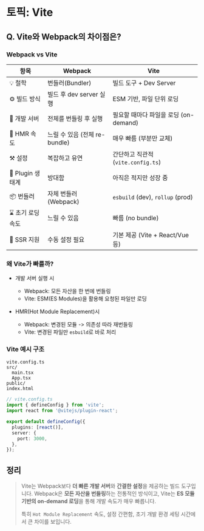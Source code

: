 # 토픽: Vite

## Q. Vite와 Webpack의 차이점은?

### Webpack vs Vite

| 항목              | Webpack                       | Vite                                  |
| ----------------- | ----------------------------- | ------------------------------------- |
| 💡 철학           | 번들러(Bundler)               | 빌드 도구 + Dev Server                |
| ⚙️ 빌드 방식      | 빌드 후 dev server 실행       | ESM 기반, 파일 단위 로딩              |
| 🧠 개발 서버      | 전체를 번들링 후 실행         | 필요할 때마다 파일을 로딩 (on-demand) |
| 🔁 HMR 속도       | 느릴 수 있음 (전체 re-bundle) | 매우 빠름 (부분만 교체)               |
| ⚒️ 설정           | 복잡하고 유연                 | 간단하고 직관적 (`vite.config.ts`)    |
| 🧩 Plugin 생태계  | 방대함                        | 아직은 적지만 성장 중                 |
| 📦 번들러         | 자체 번들러 (Webpack)         | `esbuild` (dev), `rollup` (prod)      |
| ⌛ 초기 로딩 속도 | 느릴 수 있음                  | 빠름 (no bundle)                      |
| 🎯 SSR 지원       | 수동 설정 필요                | 기본 제공 (Vite + React/Vue 등)       |

### 왜 Vite가 빠를까?

- 개발 서버 실행 시

  - Webpack: 모든 자산을 한 번에 번들링
  - Vite: ESM(ES Modules)을 활용해 요청된 파일만 로딩

- HMR(Hot Module Replacement)시
  - Webpack: 변경된 모듈 -> 의존성 따라 재번들링
  - Vite: 변경된 파일만 `esbuild`로 바로 처리

### Vite 예시 구조

```
vite.config.ts
src/
  main.tsx
  App.tsx
public/
index.html
```

```ts
// vite.config.ts
import { defineConfig } from 'vite';
import react from '@vitejs/plugin-react';

export default defineConfig({
  plugins: [react()],
  server: {
    port: 3000,
  },
});
```

## 정리

> Vite는 Webpack보다 **더 빠른 개발 서버**와 **간결한 설정**을 제공하는 빌드 도구입니다.
> Webpack은 **모든 자산을 번들링**하는 전통적인 방식이고,
> Vite는 **ES 모듈 기반의 on-demand 로딩**을 통해 개발 속도가 매우 빠릅니다.
>
> 특히 `Hot Module Replacement` 속도, 설정 간편함, 초기 개발 환경 세팅 시간에서 큰 차이를 보입니다.

